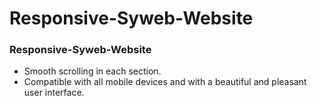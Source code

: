 <h1>Responsive-Syweb-Website</h1>
<h3>Responsive-Syweb-Website</h3>
<ul>
  <li>Smooth scrolling in each section.</li>
  <li>Compatible with all mobile devices and with a beautiful and pleasant user interface.</li>
</ul>
